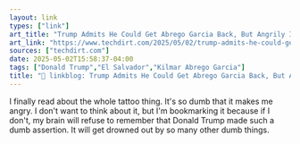 ```yaml
---
layout: link
types: ["link"]
art_title: "Trump Admits He Could Get Abrego Garcia Back, But Angrily Insists Non-Existent Tattoos Are The Reason He Won’t"
art_link: "https://www.techdirt.com/2025/05/02/trump-admits-he-could-get-abrego-garcia-back-but-angrily-insists-non-existent-tattoos-are-the-reason-he-wont/"
sources: ["techdirt.com"]
date: 2025-05-02T15:58:37-04:00
tags: ["Donald Trump","El Salvador","Kilmar Abrego Garcia"]
title: "🔗 linkblog: Trump Admits He Could Get Abrego Garcia Back, But Angrily Insists Non-Existent Tattoos Are The Reason He Won’t"
---
```

I finally read about the whole tattoo thing. It's so dumb that it makes me angry. I don't want to think about it, but I'm bookmarking it because if I don't, my brain will refuse to remember that Donald Trump made such a dumb assertion. It will get drowned out by so many other dumb things.